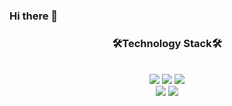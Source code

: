 ### Hi there 👋

<div align="center">
  <h3>🛠<strong>Technology Stack🛠</strong></h3>
  </br>
  <img src="https://img.shields.io/badge/.NET-512BD4?style=for-the-badge&logo=.NET&logoColor=white"/>
  <img src="https://img.shields.io/badge/Android-3DDC84?style=for-the-badge&logo=Android&logoColor=white"/>
  <img src="https://img.shields.io/badge/Java-007396?style=for-the-badge&logoColor=white"/>
  </br>
  <img src="https://img.shields.io/badge/Mysql-F7DF1E?style=for-the-badge&logo=MySQL&logoColor=black"/>
  <img src="https://img.shields.io/badge/Docker-2496ED?style=for-the-badge&logo=MySQL&logoColor=white"/>
</div>
